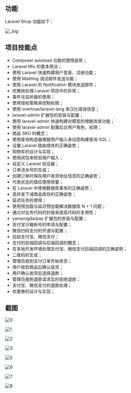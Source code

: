 
## 功能

Laravel Shop 功能如下：

![_big](https://user-images.githubusercontent.com/324764/41384789-6fa309c6-6faa-11e8-93e0-eeb8d36fe7f7.jpg)

## 项目技能点
-   Composer autoload 功能的使用姿势；
-   Laravel Mix 的基本用法；
-   使用 Laravel 快速构建用户登录、注册功能；
-   使用 MailHog 调试邮件发送功能；
-   使用 Laravel 的 Notification 模块发送邮件；
-   优雅地处理 Laravel 项目中的异常；
-   事件与监听器的使用；
-   使用授权策略来控制权限；
-   使用 overtrue/laravel-lang 来汉化错误信息；
-   laravel-admin 扩展包的安装与配置；
-   使用 laravel-admin 快速构建对模型的增删改查功能；
-   使用 laravel-admin 配置后台用户角色、权限；
-   商品 SKU 的概念；
-   使用查询构造器根据用户输入来动态构建查询 SQL；
-   设置 Laravel 路由顺序的正确姿势；
-   购物车的设计与实现；
-   使用闭包来校验用户输入；
-   自定义 Laravel 验证器；
-   订单流水号的生成；
-   创建订单时保存用户收货地址信息的正确姿势；
-   代表状态的值应使用常量；
-   在 Laravel 中使用数据库事务的正确姿势；
-   高并发下减商品库存的正确姿势；
-   延迟任务的使用；
-   使用预加载与延迟预加载解决数据库 N + 1 问题；
-   通过对业务代码的封装来提高代码的复用性；
-  yansongda/pay 扩展包的安装与配置；
-  支付宝沙箱账号的申请与配置；
-  微信扫码支付的开通与配置；
-  拉起支付宝、微信支付；
-  支付的前端回调与后端回调的概念；
-  在本地开发环境处理支付宝、微信支付后端回调的正确姿势；
-  二维码的生成；
-  管理员收到支付订单开始发货；
-  用户收到商品后确认收货；
-  用户确认收货后选择退款；
-  管理员接到退款请求后的拒绝退款；
-  支付宝、微信支付的退款处理；
-  优惠券的设计与实现；

## 截图


![0](https://user-images.githubusercontent.com/324764/41385028-c1329666-6fab-11e8-8052-eb8d863cb766.png)


![1](https://user-images.githubusercontent.com/324764/41385029-c1a58dba-6fab-11e8-9c15-5cdf85f848b6.gif)


![2](https://user-images.githubusercontent.com/324764/41385030-c2034504-6fab-11e8-8b7a-04797afa6b28.png)


![3](https://user-images.githubusercontent.com/324764/41385031-c267b3ae-6fab-11e8-815c-5a027ca34318.png)


![5](https://user-images.githubusercontent.com/324764/41385032-c2c82de2-6fab-11e8-9aa6-0d88cc486dfe.png)


![6](https://user-images.githubusercontent.com/324764/41385033-c32a3140-6fab-11e8-8deb-fb23fe3ae8a6.png)


![7](https://user-images.githubusercontent.com/324764/41385034-c39c59c8-6fab-11e8-899a-5f042fa0bd1d.png)


![8](https://user-images.githubusercontent.com/324764/41385035-c414fc84-6fab-11e8-82f6-ff50246a4853.png)
